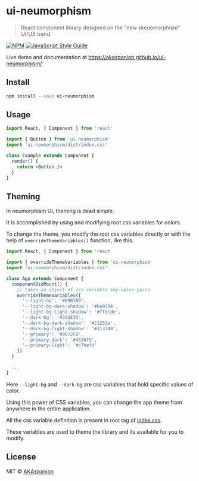 # ui-neumorphism

>  React component library designed on the "new skeuomorphism" UI/UX trend.

[![NPM](https://img.shields.io/npm/v/ui-neumorphism.svg)](https://www.npmjs.com/package/ui-neumorphism) [![JavaScript Style Guide](https://img.shields.io/badge/code_style-standard-brightgreen.svg)](https://standardjs.com)

Live demo and documentation at https://akaspanion.github.io/ui-neumorphism/

## Install

```bash
npm install --save ui-neumorphism
```

## Usage

```jsx
import React, { Component } from 'react'

import { Button } from 'ui-neumorphism'
import 'ui-neumorphism/dist/index.css'

class Example extends Component {
  render() {
    return <Button />
  }
}
```
## Theming

In neumorphism UI, theming is dead simple.

It is accomplished by using and modifying root css variables for colors.

To change the theme, you modify the root css variables directly or with the help of `overrideThemeVariables()` function, like this.
```javascript
import React, { Component } from 'react

import { overrideThemeVariables } from 'ui-neumorphism
import 'ui-neumorphism/dist/index.css'

class App extends Component {
  componentDidMount() {
    // takes an object of css variable key-value pairs
    overrideThemeVariables({
      '--light-bg': '#E9B7B9',
      '--light-bg-dark-shadow': '#ba9294',
      '--light-bg-light-shadow': '#ffdcde',
      '--dark-bg': '#292E35',
      '--dark-bg-dark-shadow': '#21252a',
      '--dark-bg-light-shadow': '#313740',
      '--primary': '#8672FB',
      '--primary-dark': '#4526f9',
      '--primary-light': '#c7befd'
    })
  }

  ...
}
```
Here `--light-bg` and `--dark-bg` are css variables that hold specific values of color.

Using this power of CSS variables, you can change the app theme from anywhere in the entire application.

All the css variable definition is present in root tag of [index.css](/src/components/styles.css).

These variables are used to theme the library and its available for you to modify.

## License

MIT © [AKAspanion](https://github.com/AKAspanion)

